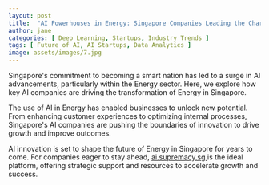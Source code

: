```yaml
---
layout: post
title:  "AI Powerhouses in Energy: Singapore Companies Leading the Charge"
author: jane
categories: [ Deep Learning, Startups, Industry Trends ]
tags: [ Future of AI, AI Startups, Data Analytics ]
image: assets/images/7.jpg
---
```


Singapore's commitment to becoming a smart nation has led to a surge in AI advancements, particularly within the Energy sector. Here, we explore how key AI companies are driving the transformation of Energy in Singapore.

The use of AI in Energy has enabled businesses to unlock new potential. From enhancing customer experiences to optimizing internal processes, Singapore's AI companies are pushing the boundaries of innovation to drive growth and improve outcomes.

AI innovation is set to shape the future of Energy in Singapore for years to come. For companies eager to stay ahead, <a href="https://ai.supremacy.sg" target="_blank"> ai.supremacy.sg </a> is the ideal platform, offering strategic support and resources to accelerate growth and success.
